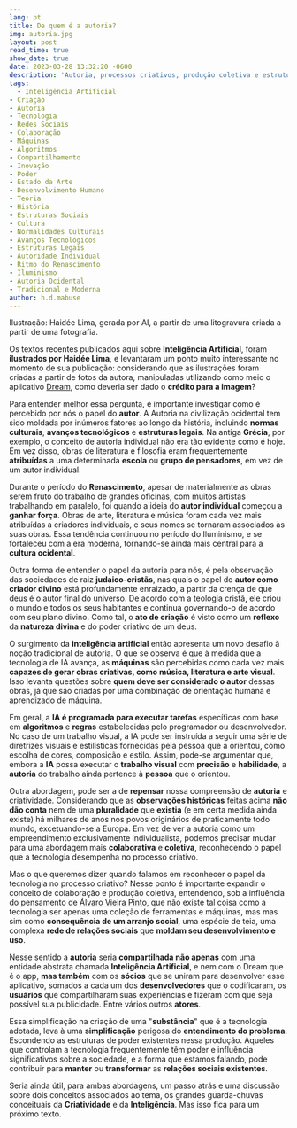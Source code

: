 ```yaml
---
lang: pt
title: De quem é a autoria?
img: autoria.jpg
layout: post
read_time: true
show_date: true
date: 2023-03-28 13:32:20 -0600
description: 'Autoria, processos criativos, produção coletiva e estruturas sociais.'
tags:
  - Inteligência Artificial  
- Criação  
- Autoria  
- Tecnologia  
- Redes Sociais  
- Colaboração  
- Máquinas  
- Algoritmos  
- Compartilhamento  
- Inovação  
- Poder  
- Estado da Arte  
- Desenvolvimento Humano  
- Teoria  
- História  
- Estruturas Sociais  
- Cultura  
- Normalidades Culturais  
- Avanços Tecnológicos  
- Estruturas Legais  
- Autoridade Individual  
- Ritmo do Renascimento  
- Iluminismo  
- Autoria Ocidental  
- Tradicional e Moderna
author: h.d.mabuse
---
```


Ilustração: Haidée Lima, gerada por AI, a partir de uma litogravura criada a partir de uma fotografia.

Os textos recentes publicados aqui sobre **Inteligência Artificial**, foram **ilustrados por Haidée Lima**, e levantaram um ponto muito interessante no momento de sua publicação: considerando que as ilustrações foram criadas a partir de fotos da autora, manipuladas utilizando como meio o aplicativo [Dream](https://dream.ai/), como deveria ser dado o **crédito para a imagem**?

Para entender melhor essa pergunta, é importante investigar como é percebido por nós o papel do **autor**. A Autoria na civilização ocidental tem sido moldada por inúmeros fatores ao longo da história, incluindo **normas culturais**, **avanços tecnológicos** e **estruturas legais**. Na antiga **Grécia**, por exemplo, o conceito de autoria individual não era tão evidente como é hoje. Em vez disso, obras de literatura e filosofia eram frequentemente **atribuídas** a uma determinada **escola** ou **grupo de pensadores**, em vez de um autor individual.

Durante o período do **Renascimento**, apesar de materialmente as obras serem fruto do trabalho de grandes oficinas, com muitos artistas trabalhando em paralelo, foi quando a ideia do **autor individual** começou a **ganhar força**. Obras de arte, literatura e música foram cada vez mais atribuídas a criadores individuais, e seus nomes se tornaram associados às suas obras. Essa tendência continuou no período do Iluminismo, e se fortaleceu com a era moderna, tornando-se ainda mais central para a **cultura ocidental**.

Outra forma de entender o papel da autoria para nós, é pela observação das sociedades de raiz **judaico-cristãs**, nas quais o papel do **autor como criador divino** está profundamente enraizado, a partir da crença de que deus é o autor final do universo. De acordo com a teologia cristã, ele criou o mundo e todos os seus habitantes e continua governando-o de acordo com seu plano divino. Como tal, o **ato de criação** é visto como um **reflexo** da **natureza divina** e do poder criativo de um deus.

O surgimento da **inteligência artificial** então apresenta um novo desafio à noção tradicional de autoria. O que se observa é que à medida que a tecnologia de IA avança, as **máquinas** são percebidas como cada vez mais **capazes de gerar obras criativas, como música, literatura e arte visual**. Isso levanta questões sobre **quem deve ser considerado o autor** dessas obras, já que são criadas por uma combinação de orientação humana e aprendizado de máquina.

Em geral, a **IA é programada para executar tarefas** específicas com base em **algoritmos** e **regras** estabelecidas pelo programador ou desenvolvedor. No caso de um trabalho visual, a IA pode ser instruída a seguir uma série de diretrizes visuais e estilísticas fornecidas pela pessoa que a orientou, como escolha de cores, composição e estilo. Assim, pode-se argumentar que, embora a **IA** possa executar o **trabalho visual** com **precisão** e **habilidade**, a **autoria** do trabalho ainda pertence à **pessoa** que o orientou.

Outra abordagem, pode ser a de **repensar** nossa compreensão de **autoria** e criatividade. Considerando que as **observações históricas** feitas acima **não dão conta** nem de uma **pluralidade** que **existia** (e em certa medida ainda existe) há milhares de anos nos povos originários de praticamente todo mundo, excetuando-se a Europa. Em vez de ver a autoria como um empreendimento exclusivamente individualista, podemos precisar mudar para uma abordagem mais **colaborativa** e **coletiva**, reconhecendo o papel que a tecnologia desempenha no processo criativo.

Mas o que queremos dizer quando falamos em reconhecer o papel da tecnologia no processo criativo? Nesse ponto é importante expandir o conceito de colaboração e produção coletiva, entendendo, sob a influência do pensamento de [Álvaro Vieira Pinto](https://pt.wikipedia.org/wiki/%C3%81lvaro_Vieira_Pinto), que não existe tal coisa como a tecnologia ser apenas uma coleção de ferramentas e máquinas, mas mas sim como **consequência de um arranjo social**, uma espécie de teia, uma complexa **rede de relações sociais** que **moldam seu desenvolvimento e uso**.

Nesse sentido a **autoria** seria **compartilhada não apenas** com uma entidade abstrata chamada **Inteligência Artificial**, e nem com o Dream que é o app, **mas também** com os **sócios** que se uniram para desenvolver esse aplicativo, somados a cada um dos **desenvolvedores** que o codificaram, os **usuários** que compartilharam suas experiências e fizeram com que seja possível sua publicidade. Entre vários outros **atores**.

Essa simplificação na criação de uma "**substância**" que é a tecnologia adotada, leva à uma **simplificação** perigosa do **entendimento do problema**. Escondendo as estruturas de poder existentes nessa produção. Aqueles que controlam a tecnologia frequentemente têm poder e influência significativos sobre a sociedade, e a forma que estamos falando, pode contribuir para **manter** ou **transformar** as **relações sociais existentes**.

Seria ainda útil, para ambas abordagens, um passo atrás e uma discussão sobre dois conceitos associados ao tema, os grandes guarda-chuvas conceituais da **Criatividade** e da **Inteligência**. Mas isso fica para um próximo texto.